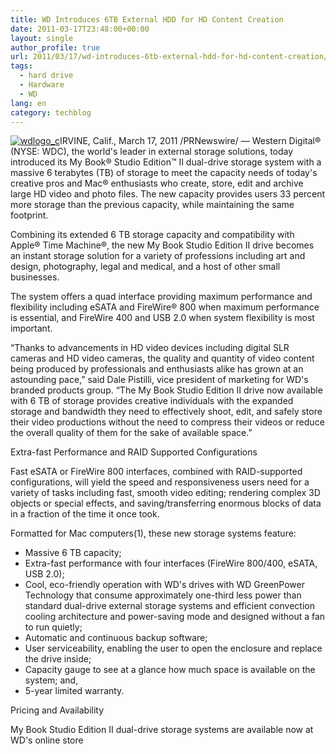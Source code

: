 ```yaml
---
title: WD Introduces 6TB External HDD for HD Content Creation
date: 2011-03-17T23:48:00+00:00
layout: single
author_profile: true
url: 2011/03/17/wd-introduces-6tb-external-hdd-for-hd-content-creation/
tags:
  - hard drive
  - Hardware
  - WD
lang: en
category: techblog
---
```

[![wdlogo_c](http://lh6.ggpht.com/_vaUVXcmC3OI/TYKXiV6SQCI/AAAAAAAADvw/LsE60NewE7U/wdlogo_c_thumb%5B4%5D.gif?imgmax=800 "wdlogo_c")](http://lh4.ggpht.com/_vaUVXcmC3OI/TYKXdQxoNUI/AAAAAAAADvs/oPXDsSkUcwA/s1600-h/wdlogo_c%5B6%5D.gif)IRVINE, Calif., March 17, 2011 /PRNewswire/ — Western Digital® (NYSE: WDC), the world's leader in external storage solutions, today introduced its My Book® Studio Edition™ II dual-drive storage system with a massive 6 terabytes (TB) of storage to meet the capacity needs of today's creative pros and Mac® enthusiasts who create, store, edit and archive large HD video and photo files. The new capacity provides users 33 percent more storage than the previous capacity, while maintaining the same footprint.

Combining its extended 6 TB storage capacity and compatibility with Apple® Time Machine®, the new My Book Studio Edition II drive becomes an instant storage solution for a variety of professions including art and design, photography, legal and medical, and a host of other small businesses.

The system offers a quad interface providing maximum performance and flexibility including eSATA and FireWire® 800 when maximum performance is essential, and FireWire 400 and USB 2.0 when system flexibility is most important.

“Thanks to advancements in HD video devices including digital SLR cameras and HD video cameras, the quality and quantity of video content being produced by professionals and enthusiasts alike has grown at an astounding pace,” said Dale Pistilli, vice president of marketing for WD's branded products group. “The My Book Studio Edition II drive now available with 6 TB of storage provides creative individuals with the expanded storage and bandwidth they need to effectively shoot, edit, and safely store their video productions without the need to compress their videos or reduce the overall quality of them for the sake of available space.”

Extra-fast Performance and RAID Supported Configurations

Fast eSATA or FireWire 800 interfaces, combined with RAID-supported configurations, will yield the speed and responsiveness users need for a variety of tasks including fast, smooth video editing; rendering complex 3D objects or special effects, and saving/transferring enormous blocks of data in a fraction of the time it once took.

Formatted for Mac computers(1), these new storage systems feature:

*   Massive 6 TB capacity;
*   Extra-fast performance with four interfaces (FireWire 800/400, eSATA, USB 2.0);
*   Cool, eco-friendly operation with WD's drives with WD GreenPower Technology that consume approximately one-third less power than standard dual-drive external storage systems and efficient convection cooling architecture and power-saving mode and designed without a fan to run quietly;
*   Automatic and continuous backup software;
*   User serviceability, enabling the user to open the enclosure and replace the drive inside;
*   Capacity gauge to see at a glance how much space is available on the system; and,
*   5-year limited warranty.

Pricing and Availability

My Book Studio Edition II dual-drive storage systems are available now at WD's online store